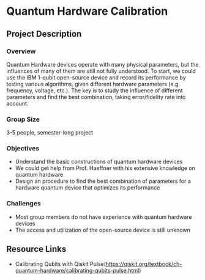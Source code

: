# Quantum Hardware Calibration
## Project Description
### Overview
Quantum Hardware devices operate with many physical parameters, but the influences of many of them are still not fully understood. To start, we could use the IBM 1-qubit open-source device and record its performance by testing various algorithms, given different hardware parameters (e.g. frequency, voltage, etc.). The key is to study the influence of different parameters and find the best combination, taking error/fidelity rate into account.
### Group Size
3-5 people, semester-long project
### Objectives
* Understand the basic constructions of quantum hardware devices
* We could get help from Prof. Haeffner with his extensive knowledge on quantum hardware
* Design an procedure to find the best combination of parameters for a hardware quantum device that optimizes its performance

### Challenges
* Most group members do not have experience with quantum hardware devices
* The access and utilization of the open-source device is still unknown

## Resource Links
* Calibrating Qubits with Qiskit Pulse(https://qiskit.org/textbook/ch-quantum-hardware/calibrating-qubits-pulse.html)